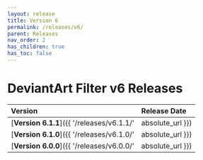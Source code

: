 ```yaml
---
layout: release
title: Version 6
permalink: /releases/v6/
parent: Releases
nav_order: 2
has_children: true
has_toc: false
---
```


# DeviantArt Filter v6 Releases

| Version                                                       | Release Date     |
| :------------------------------------------------------------ | :--------------- |
| [**Version 6.1.1**]({{ '/releases/v6.1.1/' | absolute_url }}) | May 23, 2020     |
| [**Version 6.1.0**]({{ '/releases/v6.1.0/' | absolute_url }}) | May 18, 2020     |
| [**Version 6.0.0**]({{ '/releases/v6.0.0/' | absolute_url }}) | May 7, 2020      |
